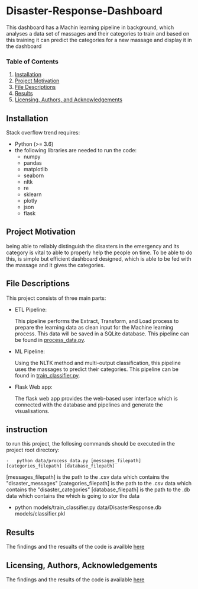 # Disaster-Response-Dashboard
This dashboard has a Machin learning pipeline in background, which analyses a data set of massages and their categories to train and based on this training it can predict the categories for a new massage and display it in the dashboard
### Table of Contents

1. [Installation](#installation)
2. [Project Motivation](#motivation)
3. [File Descriptions](#files)
4. [Results](#results)
5. [Licensing, Authors, and Acknowledgements](#licensing)

## Installation
Stack overflow trend requires:
- Python (>= 3.6)
- the following libraries are needed to run the code:
    - numpy
    - pandas
    - matplotlib
    - seaborn
    - nltk
    - re
    - sklearn
    - plotly
    - json
    - flask
## Project Motivation
being able to reliably distinguish the disasters in the emergency and its category is vital to able to properly help the people on time. To be able to do this, is simple but efficient dashboard designed, which is able to be fed with the massage and it gives the categories.

## File Descriptions
This project consists of three main parts:
-	ETL Pipeline:

    This pipeline performs the Extract, Transform, and Load process to prepare the learning data as clean input for the Machine learning process. This data will be saved in a      SQLite database. This pipeline can be found in [process_data.py](https://github.com/mrf919/Disaster-Response-Dashboard/blob/main/data/process_data.py).

-	ML Pipeline:

    Using the NLTK method and multi-output classification, this pipeline uses the massages to predict their categories. This pipeline can be found in [train_classifier.py](https://github.com/mrf919/Disaster-Response-Dashboard/blob/main/models/train_classifier.py).

-	Flask Web app:

    The flask web app provides the web-based user interface which is connected with the database and pipelines and generate the visualisations.
 
## instruction
to run this project, the follosing commands should be executed in the project root directory:

    -   python data/process_data.py [messages_filepath] [categories_filepath] [database_filepath]
    
   [messages_filepath] is the path to the .csv data which contains the "disaster_messages"
   [categories_filepath] is the path to the .csv data which contains the "disaster_categories"
   [database_filepath] is the path to the .db data which contains the which is going to stor the data
   
   -    python models/train_classifier.py data/DisasterResponse.db models/classifier.pkl
   
   

## Results
The findings and the resualts of the code is availble [here](https://medium.com/@m.r.farhood/is-there-any-trend-change-in-tools-used-c4cbb41d4710)

## Licensing, Authors, Acknowledgements
The findings and the results of the code is available [here](https://www.kaggle.com/haakakak/stack-overflow-developer-surveys-20152020)
